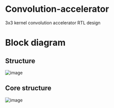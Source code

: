 # Convolution-accelerator
3x3 kernel convolution accelerator RTL design

# Block diagram

## Structure
![image](https://github.com/user-attachments/assets/ef5bb7cc-a5d5-45f0-bf45-e16dd4989db0)

## Core structure
![image](https://github.com/user-attachments/assets/6b255b48-fd8d-4cd3-85f1-b401bea3b347)


